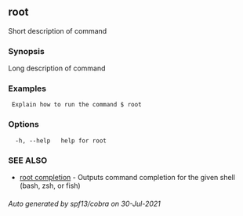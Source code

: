 ## root

Short description of command

### Synopsis

Long description of command

### Examples

```
 Explain how to run the command $ root 
```

### Options

```
  -h, --help   help for root
```

### SEE ALSO

* [root completion](root_completion.md)	 - Outputs command completion for the given shell (bash, zsh, or fish)

###### Auto generated by spf13/cobra on 30-Jul-2021

